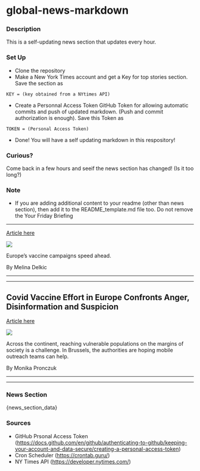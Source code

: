 # global-news-markdown

### Description 
This is a self-updating news section that updates every hour.

### Set Up 
* Clone the repository
* Make a New York Times account and get a Key for top stories section. Save the section as 
 ```
 KEY = (key obtained from a NYtimes API)
 ```
*  Create a Personnal Access Token GitHub Token for allowing automatic commits and push of updated markdown. (Push and commit authorization is enough). Save this Token as 
```
TOKEN = (Personal Access Token)
```
* Done! You will have a self updating markdown in this respository!

### Curious?
Come back in a few hours and seeif the news section has changed! (Is it too long?)

### Note
* If you are adding additional content to your readme (other than news section), then add it to the README_template.md file too. Do not remove the Your Friday Briefing
--------------------

[Article here](https://www.nytimes.com/2021/07/30/briefing/europe-vaccinations-olympics-heat-wave.html)

[![](https://static01.nyt.com/images/2021/07/27/world/30am-briefing-europe-vacc-rate/merlin_191007561_04a14009-3fab-436e-bed3-555f1b434d2a-superJumbo.jpg)](https://www.nytimes.com/2021/07/30/briefing/europe-vaccinations-olympics-heat-wave.html)

Europe’s vaccine campaigns speed ahead.

By Melina Delkic

* * *

* * *

Covid Vaccine Effort in Europe Confronts Anger, Disinformation and Suspicion
----------------------------------------------------------------------------

[Article here](https://www.nytimes.com/2021/07/29/world/europe/brussels-vaccination-undocumented.html)

[![](https://static01.nyt.com/images/2021/07/27/world/27belgium-migrants-01/merlin_189866058_cd188b9c-782c-4429-ae9d-9f526bdae006-superJumbo.jpg)](https://www.nytimes.com/2021/07/29/world/europe/brussels-vaccination-undocumented.html)

Across the continent, reaching vulnerable populations on the margins of society is a challenge. In Brussels, the authorities are hoping mobile outreach teams can help.

By Monika Pronczuk

* * *

* * *

### News Section 
{news_section_data}


### Sources 
* GitHub Prsonal Access Token (https://docs.github.com/en/github/authenticating-to-github/keeping-your-account-and-data-secure/creating-a-personal-access-token)
* Cron Scheduler (https://crontab.guru/)
* NY Times API (https://developer.nytimes.com/)
